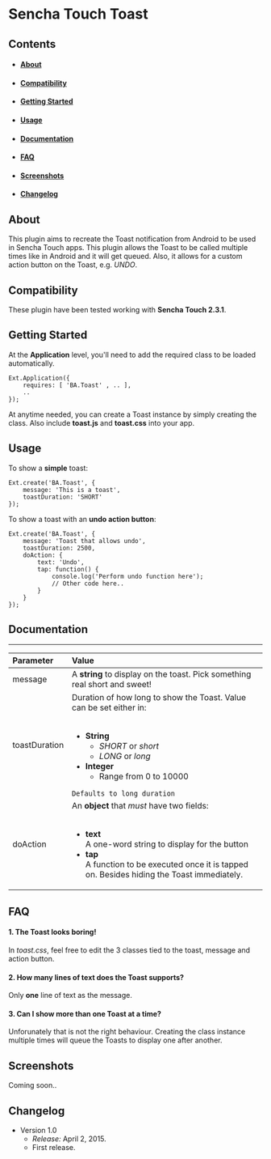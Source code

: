 # Sencha Touch Toast

## Contents
* #### [About](https://github.com/barrybear/SenchaTouchToast/blob/master/README.md#about)
* #### [Compatibility](https://github.com/barrybear/SenchaTouchToast/blob/master/README.md#compatibility)
* #### [Getting Started](https://github.com/barrybear/SenchaTouchToast/blob/master/README.md#getting-started)
* #### [Usage](https://github.com/barrybear/SenchaTouchToast/blob/master/README.md#usage)
* #### [Documentation](https://github.com/barrybear/SenchaTouchToast/blob/master/README.md#documentation)
* #### [FAQ](https://github.com/barrybear/SenchaTouchToast/blob/master/README.md#faq)
* #### [Screenshots](https://github.com/barrybear/SenchaTouchToast/blob/master/README.md#screenshots)
* #### [Changelog](https://github.com/barrybear/SenchaTouchToast/blob/master/README.md#changelog)

## About

This plugin aims to recreate the Toast notification from Android to be used in Sencha Touch apps. This plugin allows the Toast to be called multiple times like in Android and it will get queued. Also, it allows for a custom action button on the Toast, e.g. *UNDO*.

## Compatibility

These plugin have been tested working with **Sencha Touch 2.3.1**.

## Getting Started

At the **Application** level, you'll need to add the required class to be loaded automatically.

	Ext.Application({
		requires: [ 'BA.Toast' , .. ],
		..
	});

At anytime needed, you can create a Toast instance by simply creating the class. Also include **toast.js** and **toast.css** into your app.

## Usage

To show a **simple** toast:

	Ext.create('BA.Toast', {
		message: 'This is a toast',
		toastDuration: 'SHORT'
	});

To show a toast with an **undo action button**:

	Ext.create('BA.Toast', {
		message: 'Toast that allows undo',
		toastDuration: 2500,
		doAction: {
			text: 'Undo',
			tap: function() {
				console.log('Perform undo function here');
				// Other code here..
			}
		}
	});
	
## Documentation
---
Parameter     | Value
:------------ | :----
message      | A **string** to display on the toast. Pick something real short and sweet!
toastDuration | Duration of how long to show the Toast. Value can be set either in:<br><br><ul><li>**String**<ul><li>*SHORT* or *short*</li><li>*LONG* or *long*</ul></li><li>**Integer**<ul><li>Range from 0 to 10000</li></ul></li></ul>`Defaults to long duration`
doAction | An **object** that *must* have two fields:<br><br><ul><li>**text**<br>A one-word string to display for the button</li><li>**tap**<br>A function to be executed once it is tapped on. Besides hiding the Toast immediately.</li></ul>

## FAQ

#### 1. The Toast looks boring!
In *toast.css*, feel free to edit the 3 classes tied to the toast, message and action button.

#### 2. How many lines of text does the Toast supports?
Only **one** line of text as the message.

#### 3. Can I show more than one Toast at a time?
Unforunately that is not the right behaviour. Creating the class instance multiple times will queue the Toasts to display one after another.


## Screenshots

Coming soon..

## Changelog
* Version 1.0
	* *Release:* April 2, 2015.
	* First release.

